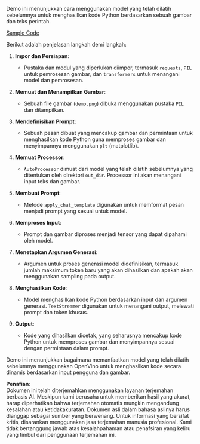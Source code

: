 Demo ini menunjukkan cara menggunakan model yang telah dilatih sebelumnya untuk menghasilkan kode Python berdasarkan sebuah gambar dan teks perintah.

[Sample Code](../../../../../../code/06.E2E/E2E_OpenVino_Phi3-vision.ipynb)

Berikut adalah penjelasan langkah demi langkah:

1. **Impor dan Persiapan**:
   - Pustaka dan modul yang diperlukan diimpor, termasuk `requests`, `PIL` untuk pemrosesan gambar, dan `transformers` untuk menangani model dan pemrosesan.

2. **Memuat dan Menampilkan Gambar**:
   - Sebuah file gambar (`demo.png`) dibuka menggunakan pustaka `PIL` dan ditampilkan.

3. **Mendefinisikan Prompt**:
   - Sebuah pesan dibuat yang mencakup gambar dan permintaan untuk menghasilkan kode Python guna memproses gambar dan menyimpannya menggunakan `plt` (matplotlib).

4. **Memuat Processor**:
   - `AutoProcessor` dimuat dari model yang telah dilatih sebelumnya yang ditentukan oleh direktori `out_dir`. Processor ini akan menangani input teks dan gambar.

5. **Membuat Prompt**:
   - Metode `apply_chat_template` digunakan untuk memformat pesan menjadi prompt yang sesuai untuk model.

6. **Memproses Input**:
   - Prompt dan gambar diproses menjadi tensor yang dapat dipahami oleh model.

7. **Menetapkan Argumen Generasi**:
   - Argumen untuk proses generasi model didefinisikan, termasuk jumlah maksimum token baru yang akan dihasilkan dan apakah akan menggunakan sampling pada output.

8. **Menghasilkan Kode**:
   - Model menghasilkan kode Python berdasarkan input dan argumen generasi. `TextStreamer` digunakan untuk menangani output, melewati prompt dan token khusus.

9. **Output**:
   - Kode yang dihasilkan dicetak, yang seharusnya mencakup kode Python untuk memproses gambar dan menyimpannya sesuai dengan permintaan dalam prompt.

Demo ini menunjukkan bagaimana memanfaatkan model yang telah dilatih sebelumnya menggunakan OpenVino untuk menghasilkan kode secara dinamis berdasarkan input pengguna dan gambar.

**Penafian**:  
Dokumen ini telah diterjemahkan menggunakan layanan terjemahan berbasis AI. Meskipun kami berusaha untuk memberikan hasil yang akurat, harap diperhatikan bahwa terjemahan otomatis mungkin mengandung kesalahan atau ketidakakuratan. Dokumen asli dalam bahasa aslinya harus dianggap sebagai sumber yang berwenang. Untuk informasi yang bersifat kritis, disarankan menggunakan jasa terjemahan manusia profesional. Kami tidak bertanggung jawab atas kesalahpahaman atau penafsiran yang keliru yang timbul dari penggunaan terjemahan ini.